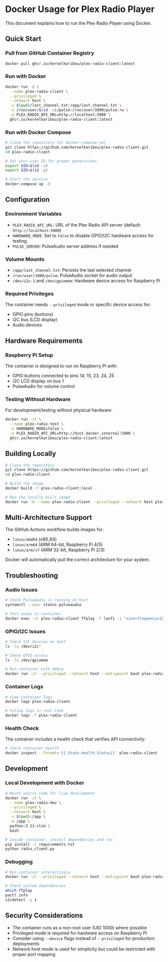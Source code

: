 # Docker Usage for Plex Radio Player

This document explains how to run the Plex Radio Player using Docker.

## Quick Start

### Pull from GitHub Container Registry

```bash
docker pull ghcr.io/kernelkaribou/plex-radio-client:latest
```

### Run with Docker

```bash
docker run -d \
  --name plex-radio-client \
  --privileged \
  --network host \
  -v $(pwd)/last_channel.txt:/app/last_channel.txt \
  -v /run/user/$(id -u)/pulse:/run/user/1000/pulse:rw \
  -e PLEX_RADIO_API_URL=http://localhost:5000 \
  ghcr.io/kernelkaribou/plex-radio-client:latest
```

### Run with Docker Compose

```bash
# Clone the repository for docker-compose.yml
git clone https://github.com/kernelkaribou/plex-radio-client.git
cd plex-radio-client

# Set your user ID for proper permissions
export UID=$(id -u)
export GID=$(id -g)

# Start the service
docker-compose up -d
```

## Configuration

### Environment Variables

- `PLEX_RADIO_API_URL`: URL of the Plex Radio API server (default: `http://localhost:5000`)
- `HARDWARE_MODE`: Set to `false` to disable GPIO/I2C hardware access for testing
- `PULSE_SERVER`: PulseAudio server address if needed

### Volume Mounts

- `/app/last_channel.txt`: Persists the last selected channel
- `/run/user/1000/pulse`: PulseAudio socket for audio output
- `/dev/i2c-1` and `/dev/gpiomem`: Hardware device access for Raspberry Pi

### Required Privileges

The container needs `--privileged` mode or specific device access for:
- GPIO pins (buttons)
- I2C bus (LCD display)
- Audio devices

## Hardware Requirements

### Raspberry Pi Setup

The container is designed to run on Raspberry Pi with:
- GPIO buttons connected to pins 14, 15, 23, 24, 25
- I2C LCD display on bus 1
- PulseAudio for volume control

### Testing Without Hardware

For development/testing without physical hardware:

```bash
docker run -it \
  --name plex-radio-test \
  -e HARDWARE_MODE=false \
  -e PLEX_RADIO_API_URL=http://host.docker.internal:5000 \
  ghcr.io/kernelkaribou/plex-radio-client:latest
```

## Building Locally

```bash
# Clone the repository
git clone https://github.com/kernelkaribou/plex-radio-client.git
cd plex-radio-client

# Build the image
docker build -t plex-radio-client:local .

# Run the locally built image
docker run -d --name plex-radio-client --privileged --network host plex-radio-client:local
```

## Multi-Architecture Support

The GitHub Actions workflow builds images for:
- `linux/amd64` (x86_64)
- `linux/arm64` (ARM 64-bit, Raspberry Pi 4/5)
- `linux/arm/v7` (ARM 32-bit, Raspberry Pi 2/3)

Docker will automatically pull the correct architecture for your system.

## Troubleshooting

### Audio Issues

```bash
# Check PulseAudio is running on host
systemctl --user status pulseaudio

# Test audio in container
docker exec -it plex-radio-client ffplay -f lavfi -i "sine=frequency=1000:duration=2"
```

### GPIO/I2C Issues

```bash
# Check I2C devices on host
ls -la /dev/i2c*

# Check GPIO access
ls -la /dev/gpiomem

# Run container with debug
docker run -it --privileged --network host --entrypoint bash plex-radio-client
```

### Container Logs

```bash
# View container logs
docker logs plex-radio-client

# Follow logs in real-time
docker logs -f plex-radio-client
```

### Health Check

The container includes a health check that verifies API connectivity:

```bash
# Check container health
docker inspect --format='{{.State.Health.Status}}' plex-radio-client
```

## Development

### Local Development with Docker

```bash
# Mount source code for live development
docker run -it \
  --name plex-radio-dev \
  --privileged \
  --network host \
  -v $(pwd):/app \
  -w /app \
  python:3.11-slim \
  bash

# Inside container, install dependencies and run
pip install -r requirements.txt
python radio_client.py
```

### Debugging

```bash
# Run container interactively
docker run -it --privileged --network host --entrypoint bash plex-radio-client

# Check system dependencies
which ffplay
pactl info
i2cdetect -y 1
```

## Security Considerations

- The container runs as a non-root user (UID 1000) where possible
- Privileged mode is required for hardware access on Raspberry Pi
- Consider using `--device` flags instead of `--privileged` for production deployments
- Network host mode is used for simplicity but could be restricted with proper port mapping

